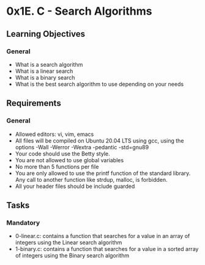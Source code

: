 # 0x1E. C - Search Algorithms

## Learning Objectives
### General
- What is a search algorithm
- What is a linear search
- What is a binary search
- What is the best search algorithm to use depending on your needs

## Requirements
### General
- Allowed editors: vi, vim, emacs
- All files will be compiled on Ubuntu 20.04 LTS using gcc, using the options -Wall -Werror -Wextra -pedantic -std=gnu89
- Your code should use the Betty style.
- You are not allowed to use global variables
- No more than 5 functions per file
- You are only allowed to use the printf function of the standard library. Any call to another function like strdup, malloc,  is forbidden.
- All your header files should be include guarded

## Tasks
### Mandatory
- 0-linear.c: contains a function that searches for a value in an array of integers using the Linear search algorithm
- 1-binary.c: contains a function that searches for a value in a sorted array of integers using the Binary search algorithm
